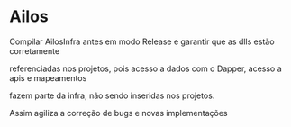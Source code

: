 # Ailos



Compilar AilosInfra antes em modo Release e garantir que as dlls estão corretamente

referenciadas nos projetos, pois acesso a dados com o Dapper, acesso a apis e mapeamentos

fazem parte da infra, não sendo inseridas nos projetos.

Assim agiliza a correção de bugs e novas implementações


